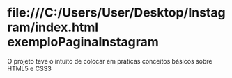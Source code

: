 # file:///C:/Users/User/Desktop/Instagram/index.html exemploPaginaInstagram
O projeto teve o intuito de colocar em práticas conceitos básicos sobre HTML5 e CSS3
